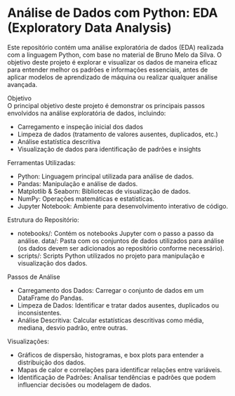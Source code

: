 # Análise de Dados com Python: EDA (Exploratory Data Analysis)  
Este repositório contém uma análise exploratória de dados (EDA) realizada com a linguagem Python, com base no material de Bruno Melo da Silva. O objetivo deste projeto é explorar e visualizar os dados de maneira eficaz para entender melhor os padrões e informações essenciais, antes de aplicar modelos de aprendizado de máquina ou realizar qualquer análise avançada.  

Objetivo  
O principal objetivo deste projeto é demonstrar os principais passos envolvidos na análise exploratória de dados, incluindo:  

- Carregamento e inspeção inicial dos dados
- Limpeza de dados (tratamento de valores ausentes, duplicados, etc.)
- Análise estatística descritiva
- Visualização de dados para identificação de padrões e insights
  
Ferramentas Utilizadas: 
- Python: Linguagem principal utilizada para análise de dados.
- Pandas: Manipulação e análise de dados.
- Matplotlib & Seaborn: Bibliotecas de visualização de dados.
- NumPy: Operações matemáticas e estatísticas.
- Jupyter Notebook: Ambiente para desenvolvimento interativo de código.
  
Estrutura do Repositório:
- notebooks/: Contém os notebooks Jupyter com o passo a passo da análise.
 data/: Pasta com os conjuntos de dados utilizados para análise (os dados devem ser adicionados ao repositório conforme necessário).
- scripts/: Scripts Python utilizados no projeto para manipulação e visualização dos dados.

Passos de Análise
- Carregamento dos Dados: Carregar o conjunto de dados em um DataFrame do Pandas.
- Limpeza de Dados: Identificar e tratar dados ausentes, duplicados ou inconsistentes.
- Análise Descritiva: Calcular estatísticas descritivas como média, mediana, desvio padrão, entre outras.

Visualizações:
- Gráficos de dispersão, histogramas, e box plots para entender a distribuição dos dados.
- Mapas de calor e correlações para identificar relações entre variáveis.
- Identificação de Padrões: Analisar tendências e padrões que podem influenciar decisões ou modelagem de dados.
